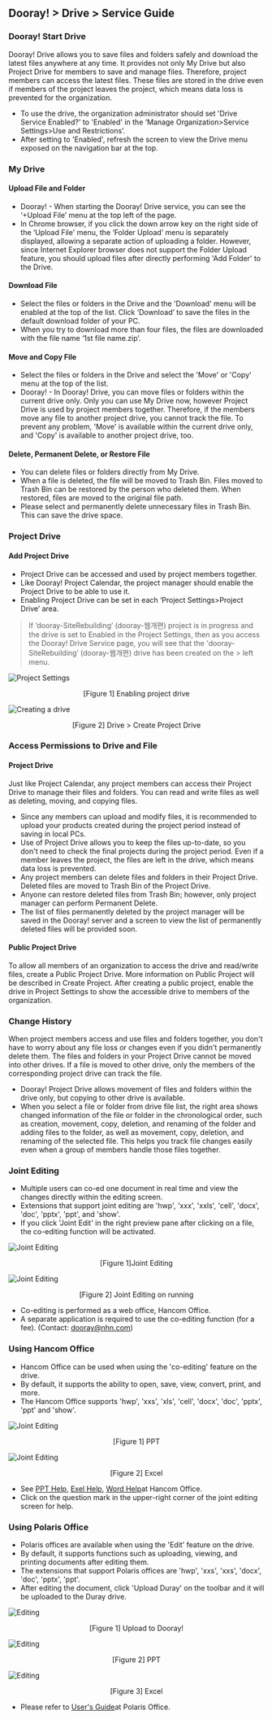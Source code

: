 ## Dooray! > Drive > Service Guide

### Dooray! Start Drive 

Dooray! Drive allows you to save files and folders safely and download the latest files anywhere at any time. 
It provides not only My Drive but also Project Drive for members to save and manage files. Therefore, project members can access the latest files. These files are stored in the drive even if members of the project leaves the project, which means data loss is prevented for the organization.

- To use the drive, the organization administrator should set 'Drive Service Enabled?' to 'Enabled' in the ‘Manage Organization&gt;Service Settings&gt;Use and Restrictions’.
- After setting to 'Enabled', refresh the screen to view the Drive menu exposed on the navigation bar at the top.

### My Drive 

#### Upload File and Folder

- Dooray! - When starting the Dooray! Drive service, you can see the ‘+Upload File’ menu at the top left of the page. 
- In Chrome browser, if you click the down arrow key on the right side of the ‘Upload File' menu, the ‘Folder Upload’ menu is separately displayed, allowing a separate action of uploading a folder. However, since Internet Explorer browser does not support the Folder Upload feature, you should upload files after directly performing 'Add Folder' to the Drive.

#### Download File

- Select the files or folders in the Drive and the 'Download' menu will be enabled at the top of the list. Click ‘Download’ to save the files in the default download folder of your PC. 
- When you try to download more than four files, the files are downloaded with the file name ‘1st file name.zip’.

#### Move and Copy File

- Select the files or folders in the Drive and select the 'Move' or 'Copy' menu at the top of the list. 
- Dooray! - In Dooray! Drive, you can move files or folders within the current drive only. Only you can use My Drive now, however Project Drive is used by project members together. Therefore, if the members move any file to another project drive, you cannot track the file. To prevent any problem, 'Move' is available within the current drive only, and 'Copy' is available to another project drive, too.

#### Delete, Permanent Delete, or Restore File

- You can delete files or folders directly from My Drive. 
- When a file is deleted, the file will be moved to Trash Bin. Files moved to Trash Bin can be restored by the person who deleted them. When restored, files are moved to the original file path. 
- Please select and permanently delete unnecessary files in Trash Bin. This can save the drive space.

### Project Drive 

#### Add Project Drive

- Project Drive can be accessed and used by project members together. 
-  Like Dooray! Project Calendar, the project manager should enable the Project Drive to be able to use it.
- Enabling Project Drive can be set in each ‘Project Settings&gt;Project Drive’ area.

> If ‘dooray-SiteRebuilding’ (dooray-웹개편) project is in progress and the drive is set to Enabled in the Project Settings, then as you access the Dooray! Drive Service page,
you will see that the 'dooray-SiteRebuilding’ (dooray-웹개편) drive has been created on the > left menu.


![Project Settings](http://static.toastoven.net/prod_dooray_drive/01_drive_setting.png)
<center>[Figure 1] Enabling project drive   </center>
  
![Creating a drive](http://static.toastoven.net/prod_dooray_drive/02_drive_create.png)
<center>[Figure 2] Drive > Create Project Drive</center>  
                                                 

### Access Permissions to Drive and File  

#### Project Drive
Just like Project Calendar, any project members can access their Project Drive to manage their files and folders. You can read and write files as well as deleting, moving, and copying files.

- Since any members can upload and modify files, it is recommended to upload your products created during the project period instead of saving in local PCs. 
- Use of Project Drive allows you to keep the files up-to-date, so you don't need to check the final projects during the project period. Even if a member leaves the project, the files are left in the drive, which means data loss is prevented.
- Any project members can delete files and folders in their Project Drive. Deleted files are moved to Trash Bin of the Project Drive.
- Anyone can restore deleted files from Trash Bin; however, only project manager can perform Permanent Delete.
- The list of files permanently deleted by the project manager will be saved in the Dooray! server and a screen to view the list of permanently deleted files will be provided soon.  

#### Public Project Drive
To allow all members of an organization to access the drive and read/write files, create a Public Project Drive. More information on Public Project will be described in Create Project. After creating a public project, enable the drive in Project Settings to show the accessible drive to members of the organization.  

###   Change History

When project members access and use files and folders together, you don't have to worry about any file loss or changes even if you didn't permanently delete them. The files and folders in your Project Drive cannot be moved into other drives. If a file is moved to other drive, only the members of the corresponding project drive can track the file. 

- Dooray! Project Drive allows movement of files and folders within the drive only, but copying to other drive is available.
- When you select a file or folder from drive file list, the right area shows changed information of the file or folder in the chronological order, such as creation, movement, copy, deletion, and renaming of the folder and adding files to the folder, as well as movement, copy, deletion, and renaming of the selected file. This helps you track file changes easily even when a group of members handle those files together.


### Joint Editing
- Multiple users can co-ed one document in real time and view the changes directly within the editing screen.
- Extensions that support joint editing are 'hwp', 'xxx', 'xxls', 'cell', 'docx', 'doc', 'pptx', 'ppt', and 'show'.
- If you click 'Joint Edit' in the right preview pane after clicking on a file, the co-editing function will be activated.


![Joint Editing](http://static.toastoven.net/prod_dooray_drive/joint_editing_01_EN.png)
<center>[Figure 1]Joint Editing </center>  

![Joint Editing](http://static.toastoven.net/prod_dooray_drive/joint_editing_02_EN.png)
<center>[Figure 2] Joint Editing on running</center>  

- Co-editing is performed as a web office, Hancom Office.
- A separate application is required to use the co-editing function (for a fee). (Contact: dooray@nhn.com)

### Using Hancom Office
- Hancom Office can be used when using the 'co-editing' feature on the drive.
- By default, it supports the ability to open, save, view, convert, print, and more.
- The Hancom Office supports 'hwp', 'xxs', 'xls', 'cell', 'docx', 'doc', 'pptx', 'ppt' and 'show'.

![Joint Editing](http://static.toastoven.net/prod_dooray_drive/joint_editing_PPT.png)
<center>[Figure 1] PPT</center>  

![Joint Editing](http://static.toastoven.net/prod_dooray_drive/joint_editing_Excel.png)
<center>[Figure 2] Excel</center>  

- See [PPT Help](https://office.dooray.com/cloud-office/help/Hcell/ko_kr/index.htm#t=intro%2Fintro.html), [Exel Help](https://office.dooray.com/cloud-office/help/Hshow/ko_kr/index.htm#t=intro%2Fwebsample.html), [Word Help](https://office.dooray.com/cloud-office/help/Hword/ko_kr/index.htm#t=intro%2Fwebsample.html)at Hancom Office.
- Click on the question mark in the upper-right corner of the joint editing screen for help.

### Using Polaris Office
- Polaris offices are available when using the 'Edit' feature on the drive.
- By default, it supports functions such as uploading, viewing, and printing documents after editing them.
- The extensions that support Polaris offices are 'hwp', 'xxs', 'xxs', 'docx', 'doc', 'pptx', 'ppt'.
- After editing the document, click 'Upload Duray' on the toolbar and it will be uploaded to the Duray drive.

![Editing](http://static.toastoven.net/prod_dooray_drive/editing_01_EN.png)
<center>[Figure 1] Upload to Dooray! </center>  

![Editing](http://static.toastoven.net/prod_dooray_drive/editing_ppt2_EN.png)
<center>[Figure 2] PPT</center>  

![Editing](http://static.toastoven.net/prod_dooray_drive/editing_excel2_EN.png)
<center>[Figure 3] Excel</center>  

- Please refer to [User's Guide](http://pc.polarisoffice.com/help/kor/PO2017/)at Polaris Office.
